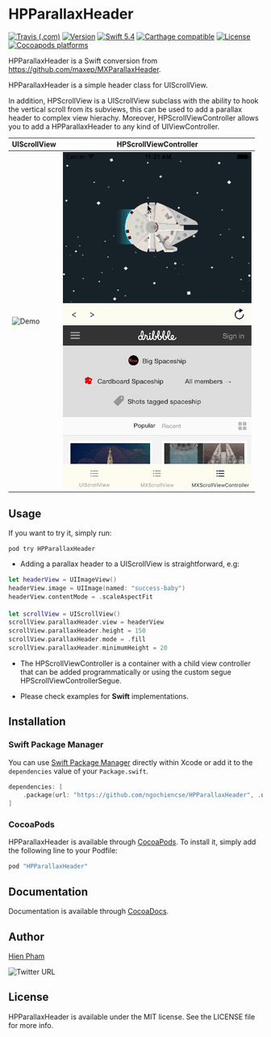 # HPParallaxHeader

[![Travis (.com)](https://img.shields.io/travis/com/ngochiencse/HPParallaxHeader)](https://www.travis-ci.com/github/ngochiencse/HPParallaxHeader)
[![Version](https://img.shields.io/cocoapods/v/HPParallaxHeader)](http://cocoapods.org/pods/HPParallaxHeader)
[![Swift 5.4](https://img.shields.io/endpoint?url=https%3A%2F%2Fswiftpackageindex.com%2Fapi%2Fpackages%2Fngochiencse%2FHPParallaxHeader%2Fbadge%3Ftype%3Dswift-versions)](https://swiftpackageindex.com/ngochiencse/HPParallaxHeader)
[![Carthage compatible](https://img.shields.io/badge/Carthage-compatible-4BC51D.svg?style=flat)](https://github.com/Carthage/Carthage)
[![License](https://img.shields.io/cocoapods/l/HPParallaxHeader)](http://cocoapods.org/pods/HPParallaxHeader)
[![Cocoapods platforms](https://img.shields.io/cocoapods/p/HPParallaxHeader)](http://cocoapods.org/pods/HPParallaxHeader)

HPParallaxHeader is a Swift conversion from https://github.com/maxep/MXParallaxHeader.

HPParallaxHeader is a simple header class for UIScrollView.

In addition, HPScrollView is a UIScrollView subclass with the ability to hook the vertical scroll from its subviews, this can be used to add a parallax header to complex view hierachy. Moreover, HPScrollViewController allows you to add a HPParallaxHeader to any kind of UIViewController.

|             UIScrollView        |           HPScrollViewController          |
|---------------------------------|-------------------------------------------|
|![Demo](Example/demo1.gif)|![Demo](Example/demo2.gif)|

## Usage

If you want to try it, simply run:

```
pod try HPParallaxHeader
```

+ Adding a parallax header to a UIScrollView is straightforward, e.g:

```swift
let headerView = UIImageView()
headerView.image = UIImage(named: "success-baby")
headerView.contentMode = .scaleAspectFit

let scrollView = UIScrollView()
scrollView.parallaxHeader.view = headerView
scrollView.parallaxHeader.height = 150
scrollView.parallaxHeader.mode = .fill
scrollView.parallaxHeader.minimumHeight = 20
```

+ The HPScrollViewController is a container with a child view controller that can be added programmatically or using the custom segue HPScrollViewControllerSegue.

+ Please check examples for **Swift** implementations.

## Installation

### Swift Package Manager 

You can use  [Swift Package Manager](https://swift.org/package-manager/)  directly within Xcode or add it to the `dependencies` value of your `Package.swift`.

```swift
dependencies: [
    .package(url: "https://github.com/ngochiencse/HPParallaxHeader", .upToNextMajor(from: "1.1.4"))
]
```

### CocoaPods

HPParallaxHeader is available through [CocoaPods](http://cocoapods.org). To install it, simply add the following line to your Podfile:

```ruby
pod "HPParallaxHeader"
```

## Documentation

Documentation is available through [CocoaDocs](http://cocoadocs.org/docsets/HPParallaxHeader/).

## Author

[Hien Pham](https://github.com/ngochiencse)

![Twitter URL](https://img.shields.io/twitter/url?label=Hien%20Pham&url=https%3A%2F%2Ftwitter.com%2Fngochien91)

## License

HPParallaxHeader is available under the MIT license. See the LICENSE file for more info.
